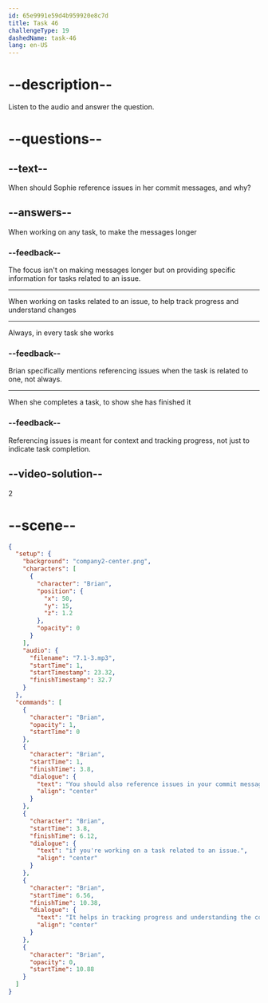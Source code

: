 ```yaml
---
id: 65e9991e59d4b959920e8c7d
title: Task 46
challengeType: 19
dashedName: task-46
lang: en-US
---
```


<!-- (Audio) Brian: You should also reference issues in your commit messages if you're working on a task related to an issue. It helps in tracking progress and understanding the context of changes. -->

# --description--

Listen to the audio and answer the question.

# --questions--

## --text--

When should Sophie reference issues in her commit messages, and why?

## --answers--

When working on any task, to make the messages longer

### --feedback--

The focus isn't on making messages longer but on providing specific information for tasks related to an issue.

---

When working on tasks related to an issue, to help track progress and understand changes

---

Always, in every task she works

### --feedback--

Brian specifically mentions referencing issues when the task is related to one, not always.

---

When she completes a task, to show she has finished it

### --feedback--

Referencing issues is meant for context and tracking progress, not just to indicate task completion.

## --video-solution--

2

# --scene--

```json
{
  "setup": {
    "background": "company2-center.png",
    "characters": [
      {
        "character": "Brian",
        "position": {
          "x": 50,
          "y": 15,
          "z": 1.2
        },
        "opacity": 0
      }
    ],
    "audio": {
      "filename": "7.1-3.mp3",
      "startTime": 1,
      "startTimestamp": 23.32,
      "finishTimestamp": 32.7
    }
  },
  "commands": [
    {
      "character": "Brian",
      "opacity": 1,
      "startTime": 0
    },
    {
      "character": "Brian",
      "startTime": 1,
      "finishTime": 3.8,
      "dialogue": {
        "text": "You should also reference issues in your commit message",
        "align": "center"
      }
    },
    {
      "character": "Brian",
      "startTime": 3.8,
      "finishTime": 6.12,
      "dialogue": {
        "text": "if you're working on a task related to an issue.",
        "align": "center"
      }
    },
    {
      "character": "Brian",
      "startTime": 6.56,
      "finishTime": 10.38,
      "dialogue": {
        "text": "It helps in tracking progress and understanding the context of changes.",
        "align": "center"
      }
    },
    {
      "character": "Brian",
      "opacity": 0,
      "startTime": 10.88
    }
  ]
}
```

